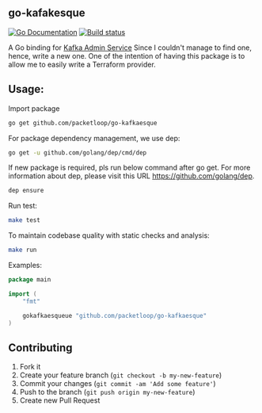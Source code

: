 go-kafakesque
--------------

[![Go Documentation](http://img.shields.io/badge/go-documentation-blue.svg?style=flat-square)][godocs]
[![Build status](https://circleci.com/gh/packetloop/go-kafkaesque.svg?style=shield&circle-token=ebd68735d49a76441b9272111ba0b12d472ee4d9)](https://circleci.com/gh/packetloop/go-kafkaesque)

[godocs]: https://godoc.org/github.com/packetloop/go-kafkaesque

A Go binding for [Kafka Admin Service](https://github.com/packetloop/kafka-admin-service)
Since I couldn't manage to find one, hence, write a
new one. One of the intention of having this package is
to allow me to easily write a Terraform provider.

## Usage:

Import package
```bash
go get github.com/packetloop/go-kafkaesque
```

For package dependency management, we use dep:
```bash
go get -u github.com/golang/dep/cmd/dep
```

If new package is required, pls run below command
after go get. For more information about dep, please
visit this URL https://github.com/golang/dep.
```bash
dep ensure
```

Run test:
```bash
make test
```

To maintain codebase quality with static checks and analysis:
```bash
make run
```

Examples:
```go
package main

import (
	"fmt"

	gokafkaesqueue "github.com/packetloop/go-kafkaesque"
)
```


## Contributing

1. Fork it
2. Create your feature branch (`git checkout -b my-new-feature`)
3. Commit your changes (`git commit -am 'Add some feature'`)
4. Push to the branch (`git push origin my-new-feature`)
5. Create new Pull Request
